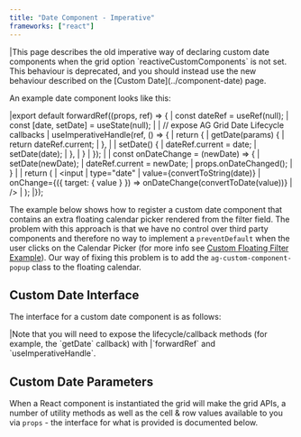 ```yaml
---
title: "Date Component - Imperative"
frameworks: ["react"]
---
```


<warning>
|This page describes the old imperative way of declaring custom date components when the grid option `reactiveCustomComponents` is not set. This behaviour is deprecated, and you should instead use the new behaviour described on the [Custom Date](../component-date) page.
</warning>

An example date component looks like this:

<snippet transform={false} language="jsx">
|export default forwardRef((props, ref) => {
|    const dateRef = useRef(null);
|    const [date, setDate] = useState(null);
|
|    // expose AG Grid Date Lifecycle callbacks
|    useImperativeHandle(ref, () => {
|        return {
|            getDate(params) {
|                return dateRef.current;
|            },
|
|            setDate() {
|                dateRef.current = date;
|                setDate(date);
|            },
|        }
|    });
|
|    const onDateChange = (newDate) => {
|        setDate(newDate);
|        dateRef.current = newDate;
|        props.onDateChanged();
|    }
|
|    return (
|       &lt;input
|            type="date"
|            value={convertToString(date)}
|            onChange={({ target: { value } }) => onDateChange(convertToDate(value))}
|        />
|    );
|});
</snippet>

The example below shows how to register a custom date component that contains an extra floating calendar picker rendered from the filter field. The problem with this approach is that we have no control over third party components and therefore no way to implement a `preventDefault` when the user clicks on the Calendar Picker (for more info see [Custom Floating Filter Example](/component-floating-filter/#example-custom-floating-filter)). Our way of fixing this problem is to add the `ag-custom-component-popup` class to the floating calendar.

<grid-example title='Custom Date Component' name='custom-date' type='mixed' options='{ "extras": ["fontawesome", "flatpickr"] }'></grid-example>

## Custom Date Interface

The interface for a custom date component is as follows:

<interface-documentation interfaceName='IDate' config='{"asCode":true }' ></interface-documentation>

<note>
|Note that you will need to expose the lifecycle/callback methods (for example, the `getDate` callback) with
|`forwardRef` and `useImperativeHandle`.
</note>

## Custom Date Parameters

When a React component is instantiated the grid will make the grid APIs, a number of utility methods as well as the cell &
row values available to you via `props` - the interface for what is provided is documented below.

<interface-documentation interfaceName='IDateParams' overridesrc='component-date/resources/dateParams.json' ></interface-documentation>
